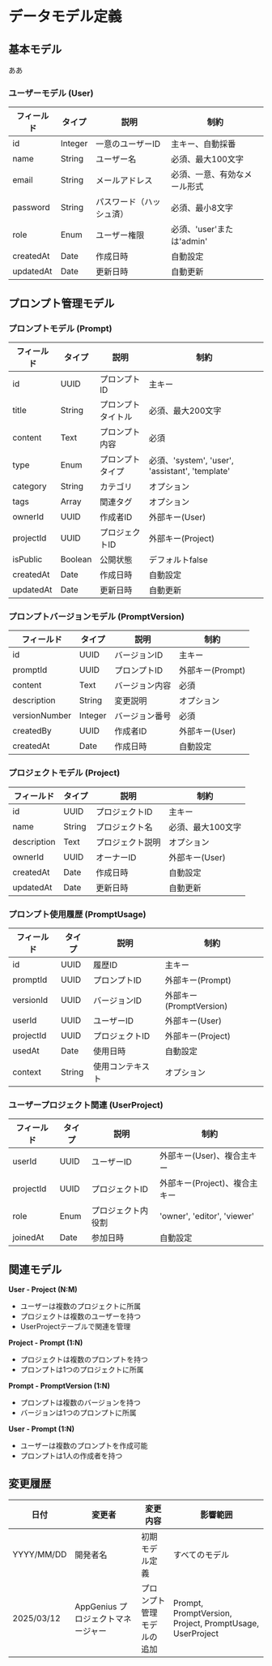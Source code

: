 # データモデル定義

## 基本モデル
ああ
### ユーザーモデル (User)

| フィールド | タイプ | 説明 | 制約 |
|------------|-------|------|------|
| id | Integer | 一意のユーザーID | 主キー、自動採番 |
| name | String | ユーザー名 | 必須、最大100文字 |
| email | String | メールアドレス | 必須、一意、有効なメール形式 |
| password | String | パスワード（ハッシュ済） | 必須、最小8文字 |
| role | Enum | ユーザー権限 | 必須、'user'または'admin' |
| createdAt | Date | 作成日時 | 自動設定 |
| updatedAt | Date | 更新日時 | 自動更新 |

## プロンプト管理モデル

### プロンプトモデル (Prompt)

| フィールド | タイプ | 説明 | 制約 |
|------------|-------|------|------|
| id | UUID | プロンプトID | 主キー |
| title | String | プロンプトタイトル | 必須、最大200文字 |
| content | Text | プロンプト内容 | 必須 |
| type | Enum | プロンプトタイプ | 必須、'system', 'user', 'assistant', 'template' |
| category | String | カテゴリ | オプション |
| tags | Array<String> | 関連タグ | オプション |
| ownerId | UUID | 作成者ID | 外部キー(User) |
| projectId | UUID | プロジェクトID | 外部キー(Project) |
| isPublic | Boolean | 公開状態 | デフォルトfalse |
| createdAt | Date | 作成日時 | 自動設定 |
| updatedAt | Date | 更新日時 | 自動更新 |

### プロンプトバージョンモデル (PromptVersion)

| フィールド | タイプ | 説明 | 制約 |
|------------|-------|------|------|
| id | UUID | バージョンID | 主キー |
| promptId | UUID | プロンプトID | 外部キー(Prompt) |
| content | Text | バージョン内容 | 必須 |
| description | String | 変更説明 | オプション |
| versionNumber | Integer | バージョン番号 | 必須 |
| createdBy | UUID | 作成者ID | 外部キー(User) |
| createdAt | Date | 作成日時 | 自動設定 |

### プロジェクトモデル (Project)

| フィールド | タイプ | 説明 | 制約 |
|------------|-------|------|------|
| id | UUID | プロジェクトID | 主キー |
| name | String | プロジェクト名 | 必須、最大100文字 |
| description | Text | プロジェクト説明 | オプション |
| ownerId | UUID | オーナーID | 外部キー(User) |
| createdAt | Date | 作成日時 | 自動設定 |
| updatedAt | Date | 更新日時 | 自動更新 |

### プロンプト使用履歴 (PromptUsage)

| フィールド | タイプ | 説明 | 制約 |
|------------|-------|------|------|
| id | UUID | 履歴ID | 主キー |
| promptId | UUID | プロンプトID | 外部キー(Prompt) |
| versionId | UUID | バージョンID | 外部キー(PromptVersion) |
| userId | UUID | ユーザーID | 外部キー(User) |
| projectId | UUID | プロジェクトID | 外部キー(Project) |
| usedAt | Date | 使用日時 | 自動設定 |
| context | String | 使用コンテキスト | オプション |

### ユーザープロジェクト関連 (UserProject)

| フィールド | タイプ | 説明 | 制約 |
|------------|-------|------|------|
| userId | UUID | ユーザーID | 外部キー(User)、複合主キー |
| projectId | UUID | プロジェクトID | 外部キー(Project)、複合主キー |
| role | Enum | プロジェクト内役割 | 'owner', 'editor', 'viewer' |
| joinedAt | Date | 参加日時 | 自動設定 |

## 関連モデル

**User - Project (N:M)**
- ユーザーは複数のプロジェクトに所属
- プロジェクトは複数のユーザーを持つ
- UserProjectテーブルで関連を管理

**Project - Prompt (1:N)**
- プロジェクトは複数のプロンプトを持つ
- プロンプトは1つのプロジェクトに所属

**Prompt - PromptVersion (1:N)**
- プロンプトは複数のバージョンを持つ
- バージョンは1つのプロンプトに所属

**User - Prompt (1:N)**
- ユーザーは複数のプロンプトを作成可能
- プロンプトは1人の作成者を持つ

## 変更履歴

| 日付 | 変更者 | 変更内容 | 影響範囲 |
|------|-------|---------|---------|
| YYYY/MM/DD | 開発者名 | 初期モデル定義 | すべてのモデル |
| 2025/03/12 | AppGenius プロジェクトマネージャー | プロンプト管理モデルの追加 | Prompt, PromptVersion, Project, PromptUsage, UserProject |